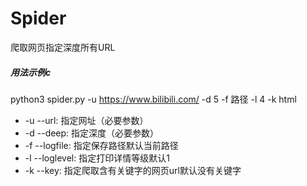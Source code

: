 # Spider
爬取网页指定深度所有URL
##### 用法示例c
python3 spider.py -u https://www.bilibili.com/ -d 5 -f 路径 -l 4  -k html

- -u --url: 指定网址（必要参数）
- -d --deep: 指定深度（必要参数）
- -f --logfile: 指定保存路径默认当前路径
- -l --loglevel: 指定打印详情等级默认1
- -k --key: 指定爬取含有关键字的网页url默认没有关键字
